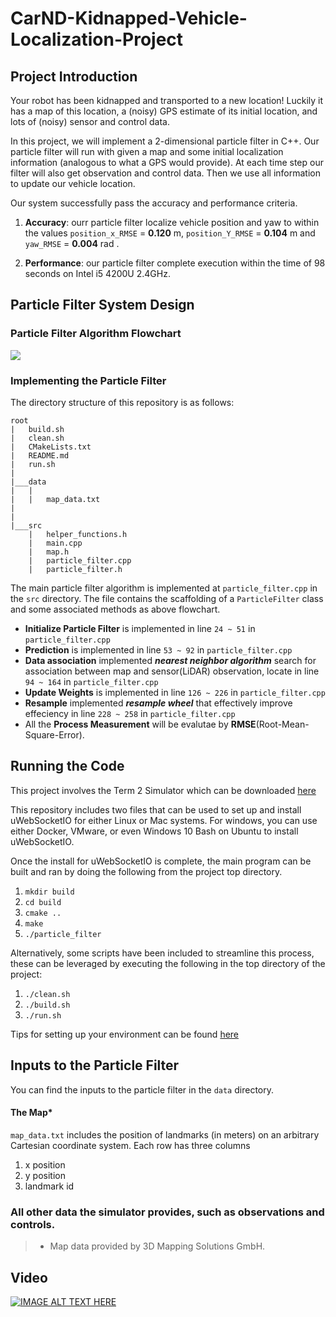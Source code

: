 # CarND-Kidnapped-Vehicle-Localization-Project

## Project Introduction
Your robot has been kidnapped and transported to a new location! Luckily it has a map of this location, a (noisy) GPS estimate of its initial location, and lots of (noisy) sensor and control data.

In this project, we will implement a 2-dimensional particle filter in C++. Our particle filter will run with given a map and some initial localization information (analogous to what a GPS would provide). At each time step our filter will also get observation and control data. Then we use all information to update our vehicle location.

Our system successfully pass the accuracy and performance criteria.
1. **Accuracy**: ourr particle filter localize vehicle position and yaw to within the values `position_x_RMSE` = **0.120** m, `position_Y_RMSE` = **0.104** m and `yaw_RMSE` = **0.004** rad .

2. **Performance**: our particle filter complete execution within the time of 98 seconds on Intel i5 4200U 2.4GHz.

## Particle Filter System Design
### Particle Filter Algorithm Flowchart
![](https://i.imgur.com/hienv0x.png)
### Implementing the Particle Filter
The directory structure of this repository is as follows:

```
root
|   build.sh
|   clean.sh
|   CMakeLists.txt
|   README.md
|   run.sh
|
|___data
|   |   
|   |   map_data.txt
|   
|   
|___src
    |   helper_functions.h
    |   main.cpp
    |   map.h
    |   particle_filter.cpp
    |   particle_filter.h
```

The main particle filter algorithm is implemented at `particle_filter.cpp` in the `src` directory. The file contains the scaffolding of a `ParticleFilter` class and some associated methods as above flowchart.

* **Initialize Particle Filter** is implemented in line `24 ~ 51` in `particle_filter.cpp`
* **Prediction** is implemented in line `53 ~ 92` in `particle_filter.cpp`
* **Data association** implemented ***nearest neighbor algorithm*** search for association between map and sensor(LiDAR) observation, locate in line `94 ~ 164` in `particle_filter.cpp`
* **Update Weights** is implemented in line `126 ~ 226` in `particle_filter.cpp`
* **Resample** implemented ***resample wheel*** that effectively improve effeciency in line `228 ~ 258` in `particle_filter.cpp`
* All the **Process Measurement** will be evalutae by **RMSE**(Root-Mean-Square-Error).
## Running the Code
This project involves the Term 2 Simulator which can be downloaded [here](https://github.com/udacity/self-driving-car-sim/releases)

This repository includes two files that can be used to set up and install uWebSocketIO for either Linux or Mac systems. For windows, you can use either Docker, VMware, or even Windows 10 Bash on Ubuntu to install uWebSocketIO.

Once the install for uWebSocketIO is complete, the main program can be built and ran by doing the following from the project top directory.

1. `mkdir build`
2. `cd build`
3. `cmake ..`
4. `make`
5. `./particle_filter`

Alternatively, some scripts have been included to streamline this process, these can be leveraged by executing the following in the top directory of the project:

1. `./clean.sh`
2. `./build.sh`
3. `./run.sh`

Tips for setting up your environment can be found [here](https://classroom.udacity.com/nanodegrees/nd013/parts/40f38239-66b6-46ec-ae68-03afd8a601c8/modules/0949fca6-b379-42af-a919-ee50aa304e6a/lessons/f758c44c-5e40-4e01-93b5-1a82aa4e044f/concepts/23d376c7-0195-4276-bdf0-e02f1f3c665d)

## Inputs to the Particle Filter
You can find the inputs to the particle filter in the `data` directory. 

#### The Map*
`map_data.txt` includes the position of landmarks (in meters) on an arbitrary Cartesian coordinate system. Each row has three columns
1. x position
2. y position
3. landmark id

### All other data the simulator provides, such as observations and controls.

> * Map data provided by 3D Mapping Solutions GmbH.

## Video
[![IMAGE ALT TEXT HERE](https://img.youtube.com/vi/kjO87zXlyBw/maxresdefault.jpg)](https://www.youtube.com/watch?v=kjO87zXlyBw)